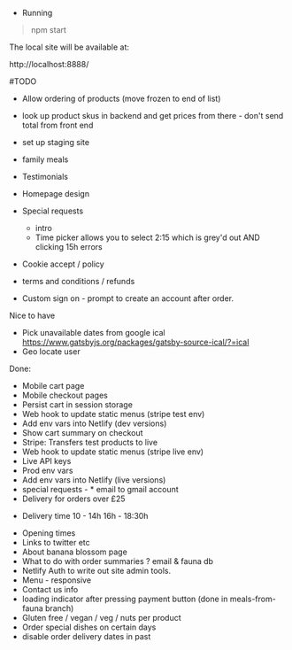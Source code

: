 * Running

> npm start

The local site will be available at:

http://localhost:8888/

#TODO

* Allow ordering of products (move frozen to end of list)
* look up product skus in backend and get prices from there - don't send total from front end
* set up staging site
* family meals
* Testimonials
* Homepage design
* Special requests
  - intro 
  * Time picker allows you to select 2:15 which is grey'd out AND clicking 15h errors
* Cookie accept / policy
* terms and conditions / refunds

* Custom sign on - prompt to create an account after order.

Nice to have
* Pick unavailable dates from google ical https://www.gatsbyjs.org/packages/gatsby-source-ical/?=ical
* Geo locate user

Done:
* Mobile cart page
* Mobile checkout pages
* Persist cart in session storage
* Web hook to update static menus (stripe test env)
* Add env vars into Netlify (dev versions)
* Show cart summary on checkout
* Stripe: Transfers test products to live
* Web hook to update static menus (stripe live env)
* Live API keys
* Prod env vars
* Add env vars into Netlify (live versions)
* special requests  -   * email to gmail account
* Delivery for orders over £25
- Delivery time 10 - 14h 16h - 18:30h
* Opening times
* Links to twitter etc
* About banana blossom page
* What to do with order summaries ? email & fauna db
* Netlify Auth to write out site admin tools.
* Menu - responsive
* Contact us info
* loading indicator after pressing payment button (done in meals-from-fauna branch)
* Gluten free / vegan / veg / nuts per product
* Order special dishes on certain days
* disable order delivery dates in past
